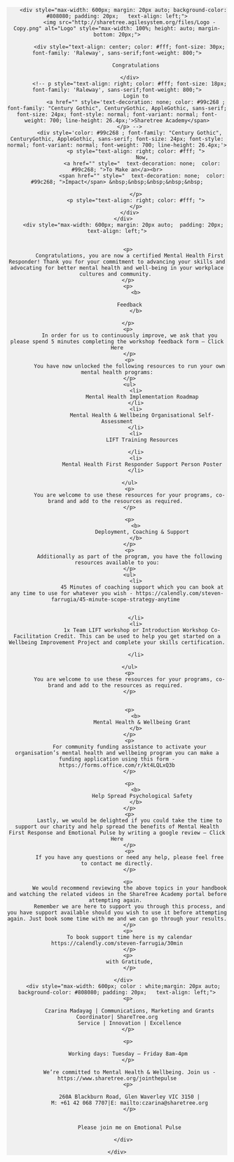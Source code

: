 <link rel="stylesheet" href="https://fonts.googleapis.com/css2?family=Raleway:wght@800&display=swap">
    <div style="background-color: #f0f0f0; font-family: Arial, sans-serif; margin: 0; padding: 0; text-align: center;">

        <div style="max-width: 600px; margin: 20px auto; background-color: #808080; padding: 20px;   text-align: left;">
            <img src="http://sharetree.agilesystem.org/files/Logo - Copy.png" alt="Logo" style="max-width: 100%; height: auto; margin-bottom: 20px;">
            
            <div style="text-align: center; color: #fff; font-size: 30px; font-family: 'Raleway', sans-serif;font-weight: 800;">
                
                Congratulations

            </div>
            <!-- p style="text-align: right; color: #fff; font-size: 18px; font-family: 'Raleway', sans-serif;font-weight: 800;">
                Login to
                <a href="" style='text-decoration: none; color: #99c268 ; font-family: "Century Gothic", CenturyGothic, AppleGothic, sans-serif; font-size: 24px; font-style: normal; font-variant: normal; font-weight: 700; line-height: 26.4px;'>Sharetree Academy</span>
            </p> -->
            <div style='color: #99c268 ; font-family: "Century Gothic", CenturyGothic, AppleGothic, sans-serif; font-size: 24px; font-style: normal; font-variant: normal; font-weight: 700; line-height: 26.4px;'>
                <p style="text-align: right; color: #fff; ">
                    Now,
                    <a href="" style="  text-decoration: none;  color: #99c268; ">To Make an</a><br>
                    <span href="" style="  text-decoration: none;  color: #99c268; ">Impact</span> &nbsp;&nbsp;&nbsp;&nbsp;&nbsp;

                </p>
                <p style="text-align: right; color: #fff; ">
                </p>
            </div>
        </div>
        <div style="max-width: 600px; margin: 20px auto;  padding: 20px;   text-align: left;">


            <p> 
            Congratulations, you are now a certified Mental Health First Responder! Thank you for your commitment to advancing your skills and advocating for better mental health and well-being in your workplace cultures and community. 
            </p> 
            <p> 
                <b>

            Feedback
                </b>

            </p> 
            <p> 
            In order for us to continuously improve, we ask that you please spend 5 minutes completing the workshop feedback form – Click Here
            </p>
            <p>
            You have now unlocked the following resources to run your own mental health programs:
            </p>
            <ul>
                <li>
                    Mental Health Implementation Roadmap
                </li>
                <li>
                    Mental Health & Wellbeing Organisational Self-Assessment
                </li>
                <li>
                    LIFT Training Resources

                </li>
                <li>
                    Mental Health First Responder Support Person Poster
                </li>

            </ul>
            <p>
            You are welcome to use these resources for your programs, co-brand and add to the resources as required. 
            </p>

            <p>
                <b>
                    Deployment, Coaching & Support
                </b>
            </p>
            <p>
            Additionally as part of the program, you have the following resources available to you:
            </p>
            <ul>
                <li>
                    45 Minutes of coaching support which you can book at any time to use for whatever you wish - https://calendly.com/steven-farrugia/45-minute-scope-strategy-anytime 


                </li>
                <li>
                    1x Team LIFT workshop or Introduction Workshop Co-Facilitation Credit. This can be used to help you get started on a Wellbeing Improvement Project and complete your skills certification.

                </li>

            </ul>
            <p>
            You are welcome to use these resources for your programs, co-brand and add to the resources as required. 
            </p>


            <p>
                <b>
                    Mental Health & Wellbeing Grant
                </b>
            </p>
            <p>
            For community funding assistance to activate your organisation’s mental health and wellbeing program you can make a funding application using this form - https://forms.office.com/r/kt4LQLxQ3b
            </p>

            <p>
                <b>
                    Help Spread Psychological Safety
                </b>
            </p>
            <p>
            Lastly, we would be delighted if you could take the time to support our charity and help spread the benefits of Mental Health First Response and Emotional Pulse by writing a google review – Click Here
            </p>
            <p>
            If you have any questions or need any help, please feel free to contact me directly.
            </p>
            
            <p> 
            We would recommend reviewing the above topics in your handbook and watching the related videos in the ShareTree Academy portal before attempting again. 
            Remember we are here to support you through this process, and you have support available should you wish to use it before attempting again. Just book some time with me and we can go through your results.
            </p>
            <p> 
            To book support time here is my calendar https://calendly.com/steven-farrugia/30min
            </p>
            <p> 
            with Gratitude,
            </p>

        </div>
        <div style="max-width: 600px; color : white;margin: 20px auto; background-color: #808080; padding: 20px;   text-align: left;">
            <p> 

            Czarina Madayag | Communications, Marketing and Grants Coordinator| ShareTree.org
            Service | Innovation | Excellence
            </p> 

            <p> 

            Working days: Tuesday – Friday 8am-4pm 
            </p> 

            We’re committed to Mental Health & Wellbeing. Join us - https://www.sharetree.org/jointhepulse
            <p> 

            260A Blackburn Road, Glen Waverley VIC 3150 |
            M: +61 42 068 7707|E: mailto:czarina@sharetree.org
            </p>


            Please join me on Emotional Pulse

        </div>

    </div>